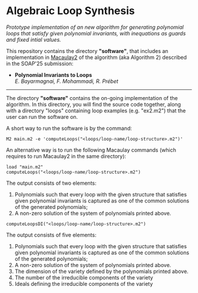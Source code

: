 # Algebraic Loop Synthesis

*Prototype implementation of an new algorithm for generating polynomial loops that satisfy given polynomial invariants, with inequations as guards and fixed intial values.*

This repository contains the directory **"software"**, that includes an implementation in [Macaulay2](https://macaulay2.com/) of the algorithm (aka Algorithm 2) described in the SOAP'25 submission: 

* **Polynomial Invariants to Loops** <br>*E. Bayarmagnai, F. Mohammadi, R. Prébet*

---
The directory **"software"** contains the on-going implementation of the algorithm. 
In this directory, you will find the source code together, along with a directory "loops" containing loop examples (e.g. "ex2.m2") that the user can run the software on.

A short way to run the software is by the command:

```
M2 main.m2 -e 'computeLoops("<loops/loop-name/loop-structure>.m2")'
```

An alternative way is to run the following Macaulay commands (which requires to run Macaulay2 in the same directory):

```
load "main.m2"
computeLoops("<loops/loop-name/loop-structure>.m2")
```
The output consists of two elements:
1. Polynomials such that every loop with the given structure that satisfies given polynomial invariants is captured as one of the common solutions of the generated polynomials;
2. A non-zero solution of the system of polynomials printed above. 

```
computeLoopsDI("<loops/loop-name/loop-structure>.m2")
```

The output consists of five elements:
1. Polynomials such that every loop with the given structure that satisfies given polynomial invariants is captured as one of the common solutions of the generated polynomials;
2. A non-zero solution of the system of polynomials printed above.
3. The dimension of the variety defined by the polynomials printed above.
4. The number of the irreducible components of the variety
5. Ideals defining the irreducible components of the variety

